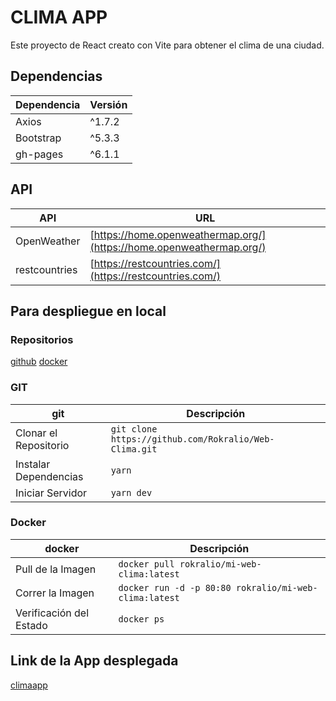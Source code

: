 # CLIMA APP

Este proyecto de React creato con Vite para obtener el clima de una ciudad.

## Dependencias

| Dependencia | Versión |
|-------------|---------|
| Axios       | ^1.7.2  |
| Bootstrap   | ^5.3.3  |
| gh-pages    | ^6.1.1  |

## API

| API            | URL                                       |
|----------------|-------------------------------------------|
| OpenWeather    | [https://home.openweathermap.org/](https://home.openweathermap.org/) |
| restcountries  | [https://restcountries.com/](https://restcountries.com/) |

## Para despliegue en local

### Repositorios

[github](https://github.com/Rokralio/Web-Clima)
[docker](https://hub.docker.com/r/rokralio/mi-web-clima)

### GIT
| git                 | Descripción                                                   |
|----------------------|---------------------------------------------------------------|
| Clonar el Repositorio | `git clone https://github.com/Rokralio/Web-Clima.git`          |
| Instalar Dependencias | `yarn`                                                        |
| Iniciar Servidor      | `yarn dev`                                                    |

### Docker
| docker                  | Descripción                                                   |
|-----------------------|---------------------------------------------------------------|
| Pull de la Imagen     | `docker pull rokralio/mi-web-clima:latest`                     |
| Correr la Imagen      | `docker run -d -p 80:80 rokralio/mi-web-clima:latest`          |
| Verificación del Estado| `docker ps`                                                   |

## Link de la App desplegada

[climaapp](https://rokralio.github.io/climaapp/)

